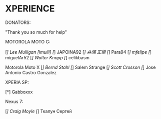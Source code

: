 XPERIENCE 
=========

DONATORS:

"Thank you so much for help"

MOTOROLA MOTO G:

[*] Lee Mulligan [lmulli]
[*] JAPOINA92
[*] 井浦 正崇
[*] Para94
[*] mfelipe
[*] miguelAr52
[*] Walter Knapp 
[*] celikbasm

Motorola Moto X
[*] Bernd Stahl
[*] Salem Strange
[*] Scott Crosson
[*] Jose Antonio Castro Gonzalez

XPERIA SP:

[*] Gabboxxx

Nexus 7:

[*] Craig Moyle
[*] Ткалун Сергей
